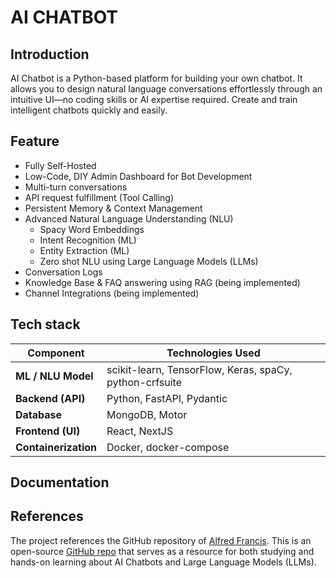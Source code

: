 # AI CHATBOT
## Introduction

AI Chatbot is a Python-based platform for building your own chatbot. It allows you to design natural language conversations effortlessly through an intuitive UI—no coding skills or AI expertise required. Create and train intelligent chatbots quickly and easily.

## Feature
* Fully Self-Hosted
* Low-Code, DIY Admin Dashboard for Bot Development
* Multi-turn conversations
* API request fulfillment (Tool Calling)
* Persistent Memory & Context Management
* Advanced Natural Language Understanding (NLU)
    * Spacy Word Embeddings
    * Intent Recognition (ML)
    * Entity Extraction (ML)
    * Zero shot NLU using Large Language Models (LLMs)
* Conversation Logs
* Knowledge Base & FAQ answering using RAG (being implemented)
* Channel Integrations (being implemented)

## Tech stack

| **Component**        | **Technologies Used**                                   |
| -------------------- | ------------------------------------------------------- |
| **ML / NLU Model**   | scikit-learn, TensorFlow, Keras, spaCy, python-crfsuite |
| **Backend (API)**    | Python, FastAPI, Pydantic                               |
| **Database**         | MongoDB, Motor                                          |
| **Frontend (UI)**    | React, NextJS                                           |
| **Containerization** | Docker, docker-compose                                  |

## Documentation

## References
The project references the GitHub repository of [Alfred Francis](https://github.com/alfredfrancis). This is an open-source [GitHub repo](https://github.com/alfredfrancis/ai-chatbot-framework/tree/master?tab=readme-ov-file#documentation) that serves as a resource for both studying and hands-on learning about AI Chatbots and Large Language Models (LLMs).

